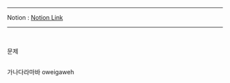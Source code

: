 ***
Notion : [Notion Link](https://west-pineapple-c4d.notion.site/5bc82b0dba0949c6a4db69371b1ad65b)
***
<br/>

문제
##

가나다라마바 oweigaweh
